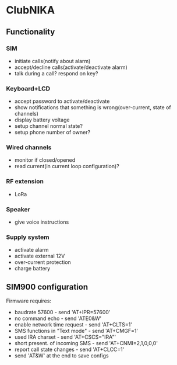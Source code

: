 # ClubNIKA
## Functionality
### SIM
- initiate calls(notify about alarm)
- accept/decline calls(activate/deactivate alarm)
- talk during a call? respond on key?

### Keyboard+LCD
- accept password to activate/deactivate
- show notifications that something is wrong(over-current, state of channels)
- display battery voltage
- setup channel normal state?
- setup phone number of owner?

### Wired channels
- monitor if closed/opened
- read current(in current loop configuration)?

### RF extension
- LoRa

### Speaker
- give voice instructions

### Supply system
- activate alarm
- activate external 12V
- over-current protection
- charge battery

## SIM900 configuration
Firmware requires:
- baudrate 57600 - send 'AT+IPR=57600'
- no command echo - send 'ATE0&W'
- enable network time request - send 'AT+CLTS=1'
- SMS functions in "Text mode" - send 'AT+CMGF=1'
- used IRA charset - send 'AT+CSCS="IRA"'
- short present. of incoming SMS - send 'AT+CNMI=2,1,0,0,0'
- report call state changes - send 'AT+CLCC=1'
- send 'AT&W' at the end to save configs
